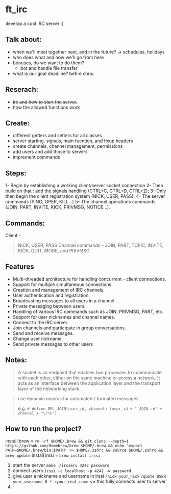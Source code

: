 # ft_irc
 develop a cool IRC server :)

## Talk about:
- when we'll meet together next, and in the future?
  -> schedules, holidays
- who does what and how we'll go from here
- bonuses, do we want to do them?
  - bot and handle file transfer
- what is our goal deadline? befire chriu

## Reserach:
 - ~~irc and how to start the server.~~
 - how the allowed functions work

## Create:
 - different getters and setters for all classes
 - server starting, signals, main fucntion, and fixup headers
 - create channels, channel management, permissions
 - add users and add those to servers
 - imprement commands

## Steps:
1- Begin by establishing a working client/server socket connection
2- Then build on that : add the signals handling (CTRL+C, CTRL+D, CTRL+Z);
3- Only then begin the client registration system (NICK, USER, PASS),
4- The server commands (PING, OPER, KILL...)
5- The channel operations commands (JOIN, PART, INVITE, KICK, PRIVMSG, NOTICE...).

## Commands:
Client - 
> NICK, USER, PASS
Channel commands - 
> JOIN, PART, TOPIC, INVITE, KICK, QUIT, MODE, and PRIVMSG


## Features
- Multi-threaded architecture for handling concurrent - client connections.
- Support for multiple simultaneous connections.
- Creation and management of IRC channels.
- User authentication and registration.
- Broadcasting messages to all users in a channel.
- Private messaging between users.
- Handling of various IRC commands such as JOIN, PRIVMSG, PART, etc.
- Support for user nicknames and channel names.
- Connect to the IRC server.
- Join channels and participate in group conversations.
- Send and receive messages.
- Change user nickname.
- Send private messages to other users

## Notes:
> A socket is an endpoint that enables two processes to communicate with each other, either on the same machine or across a network. It acts as an interface between the application layer and the transport layer of the networking stack.

> use dynamic macros for automated / formated messages
>
> e.g. `# define RPL_JOIN(user_id, channel) (user_id + " JOIN :#" +  channel + "\r\n")`


## How to run the project?

install brew = `rm -rf $HOME/.brew && git clone --depth=1 https://github.com/Homebrew/brew $HOME/.brew && echo 'export PATH=$HOME/.brew/bin:$PATH' >> $HOME/.zshrc && source $HOME/.zshrc && brew update`
install irssi = `brew install irssi`

1. start the server
  `make`
  `./ircserv 4242 password`
2. connect users
  `irssi -c localhost -p 4242 -w password`
3. give user a nickname and username in irssi
  `/nick your_nick`
  `/quote USER your_username 0 * :your_real_name` <= this fully connects user to server
4. 

